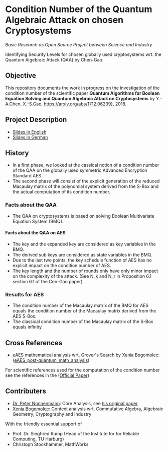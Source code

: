 # Condition Number of the Quantum Algebraic Attack on chosen Cryptosystems

*Basic Research as Open Source Project between Science and Industry*

Identifying Security Levels for chosen globally used cryptosystems wrt. the Quantum Algebraic Attack (QAA) by Chen-Gao.


## Objective

This repository documents the work in progress on the investigation of the condition number of the scientific paper
**Quantum Algorithms for Boolean Equation Solving and Quantum Algebraic Attack on Cryptosystems**
by Y.-A.Chen, X.-S.Gao, https://arxiv.org/abs/1712.06239}, 2018.


## Project Description

* [Slides in English](https://github.com/XeniaGabriela/QAA_Condition_Nr/blob/master/QAA_condition_number_project_description.pdf)
* [Slides in German](https://github.com/XeniaGabriela/QAA_Condition_Nr/blob/master/QAA_condition_number_project_description_DE.pdf)


## History

* In a first phase, we looked at the cassical notion of a condition number of the QAA on the globally used symmetric Advanced Encryption Standard AES. 
* The second phase will consist of the explicit generation of the reduced Macaulay matrix of the polynomial system derived from the S-Box and the actual computation of its condition number.


### Facts about the QAA

* The QAA on cryptosystems is based on solving Boolean Multivariate Equation System (BMQ). 

#### Facts about the QAA on AES

* The key and the expanded key are considered as key variables in the BMQ.
* The derived sub keys are considered as state variables in the BMQ.
* Due to the last two points, the key schedule function of AES has no explicit impact on the condition number of AES. 
* The key length and the number of rounds only have only minor impact on the complexity of the attack. (See N_k and N_r in Proposition 6.1 section 6.1 of the Cen-Gao paper)


### Results for AES

* The condition number of the Macaulay matrix of the BMQ for AES equals the condition number of the Macaulay matrix derived from the AES S-Box.
* The classical condition number of the Macaulay matrix of the S-Box equals infinity



## Cross References

* eAES mathematical analysis wrt. Grover's Search by Xenia Bogomolec: ([eAES_post-quantum_math_analysis](https://github.com/XeniaGabriela/eAES_post-quantum_math_analysis))

For scientific references used for the computation of the condition number see the references in the ([Official Paper](
https://github.com/XeniaGabriela/QAA_Condition_Nr/blob/master/official_paper/QAA_on_AES_paper.pdf))


## Contributers
* [Dr. Peter Nonnenmann](https://www.linkedin.com/in/peter-dr-nonnenmann-737857a0/): Core Analysis, see [his original paper](https://github.com/XeniaGabriela/QAA_Condition_Nr/tree/master/results_nonnenmann_rump)
* [Xenia Bogomolec](https://www.linkedin.com/in/xenia-bogomolec-532981a6/): Context analysis wrt. Commutative Algebra, Algebraic Geometry, Cryptography and Industry

With the friendly essential support of 
* Prof. Dr. Siegfried Rump (Head of the Institute for for Reliable Computing, TU Harburg)
* Christoph Stockhammer, MathWorks